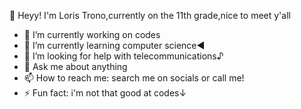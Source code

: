 👋 Heyy! I'm Loris Trono,currently on the 11th grade,nice to meet y'all 
- 🔭 I’m currently working on codes
- 🌱 I’m currently learning computer science◄
- 🤔 I’m looking for help with telecommunications♪
- 💬 Ask me about anything
- 📫 How to reach me: search me on socials or call me!
- ⚡ Fun fact: i'm not that good at codes↓
<!--
**LorizzTrono/LorizzTrono** is a ✨ _special_ ✨ repository because its `README.md` (this file) appears on your GitHub profile.
-->
